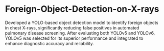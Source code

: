 # Foreign-Object-Detection-on-X-rays
Developed a YOLO-based object detection model to identify foreign objects in chest X-rays, significantly reducing false positives in automated pulmonary disease screening. After evaluating both YOLOv5 and YOLOv6, YOLOv5 was selected for its superior performance and integrated to enhance diagnostic accuracy and reliability.
